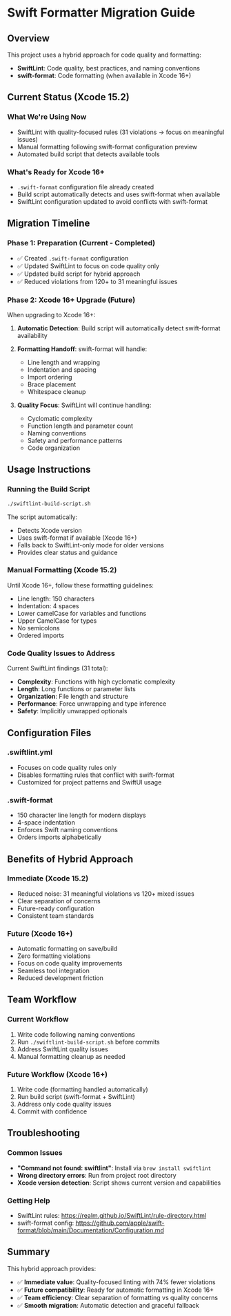 # Swift Formatter Migration Guide

## Overview

This project uses a hybrid approach for code quality and formatting:
- **SwiftLint**: Code quality, best practices, and naming conventions
- **swift-format**: Code formatting (when available in Xcode 16+)

## Current Status (Xcode 15.2)

### What We're Using Now
- SwiftLint with quality-focused rules (31 violations → focus on meaningful issues)
- Manual formatting following swift-format configuration preview
- Automated build script that detects available tools

### What's Ready for Xcode 16+
- `.swift-format` configuration file already created
- Build script automatically detects and uses swift-format when available
- SwiftLint configuration updated to avoid conflicts with swift-format

## Migration Timeline

### Phase 1: Preparation (Current - Completed)
- ✅ Created `.swift-format` configuration
- ✅ Updated SwiftLint to focus on code quality only
- ✅ Updated build script for hybrid approach
- ✅ Reduced violations from 120+ to 31 meaningful issues

### Phase 2: Xcode 16+ Upgrade (Future)
When upgrading to Xcode 16+:

1. **Automatic Detection**: Build script will automatically detect swift-format availability
2. **Formatting Handoff**: swift-format will handle:
   - Line length and wrapping
   - Indentation and spacing
   - Import ordering
   - Brace placement
   - Whitespace cleanup

3. **Quality Focus**: SwiftLint will continue handling:
   - Cyclomatic complexity
   - Function length and parameter count
   - Naming conventions
   - Safety and performance patterns
   - Code organization

## Usage Instructions

### Running the Build Script
```bash
./swiftlint-build-script.sh
```

The script automatically:
- Detects Xcode version
- Uses swift-format if available (Xcode 16+)
- Falls back to SwiftLint-only mode for older versions
- Provides clear status and guidance

### Manual Formatting (Xcode 15.2)
Until Xcode 16+, follow these formatting guidelines:
- Line length: 150 characters
- Indentation: 4 spaces
- Lower camelCase for variables and functions
- Upper CamelCase for types
- No semicolons
- Ordered imports

### Code Quality Issues to Address

Current SwiftLint findings (31 total):
- **Complexity**: Functions with high cyclomatic complexity
- **Length**: Long functions or parameter lists  
- **Organization**: File length and structure
- **Performance**: Force unwrapping and type inference
- **Safety**: Implicitly unwrapped optionals

## Configuration Files

### .swiftlint.yml
- Focuses on code quality rules only
- Disables formatting rules that conflict with swift-format
- Customized for project patterns and SwiftUI usage

### .swift-format
- 150 character line length for modern displays
- 4-space indentation
- Enforces Swift naming conventions
- Orders imports alphabetically

## Benefits of Hybrid Approach

### Immediate (Xcode 15.2)
- Reduced noise: 31 meaningful violations vs 120+ mixed issues
- Clear separation of concerns
- Future-ready configuration
- Consistent team standards

### Future (Xcode 16+)
- Automatic formatting on save/build
- Zero formatting violations
- Focus on code quality improvements
- Seamless tool integration
- Reduced development friction

## Team Workflow

### Current Workflow
1. Write code following naming conventions
2. Run `./swiftlint-build-script.sh` before commits
3. Address SwiftLint quality issues
4. Manual formatting cleanup as needed

### Future Workflow (Xcode 16+)
1. Write code (formatting handled automatically)
2. Run build script (swift-format + SwiftLint)
3. Address only code quality issues
4. Commit with confidence

## Troubleshooting

### Common Issues
- **"Command not found: swiftlint"**: Install via `brew install swiftlint`
- **Wrong directory errors**: Run from project root directory
- **Xcode version detection**: Script shows current version and capabilities

### Getting Help
- SwiftLint rules: https://realm.github.io/SwiftLint/rule-directory.html
- swift-format config: https://github.com/apple/swift-format/blob/main/Documentation/Configuration.md

## Summary

This hybrid approach provides:
- ✅ **Immediate value**: Quality-focused linting with 74% fewer violations
- ✅ **Future compatibility**: Ready for automatic formatting in Xcode 16+
- ✅ **Team efficiency**: Clear separation of formatting vs quality concerns
- ✅ **Smooth migration**: Automatic detection and graceful fallback